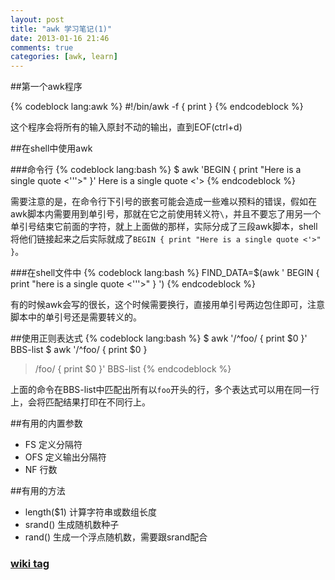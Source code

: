 ```yaml
---
layout: post
title: "awk 学习笔记(1)"
date: 2013-01-16 21:46
comments: true
categories: [awk, learn]
---
```


##第一个awk程序
 
{% codeblock lang:awk %}
#!/bin/awk -f
{
    print
}
{% endcodeblock %}

这个程序会将所有的输入原封不动的输出，直到EOF(ctrl+d)

##在shell中使用awk

###命令行
{% codeblock lang:bash %}
$ awk 'BEGIN { print "Here is a single quote <'\''>" }'
Here is a single quote <'>
{% endcodeblock %}

需要注意的是，在命令行下引号的嵌套可能会造成一些难以预料的错误，假如在awk脚本内需要用到单引号，那就在它之前使用转义符`\`，并且不要忘了用另一个单引号结束它前面的字符，就上上面做的那样，实际分成了三段awk脚本，shell将他们链接起来之后实际就成了`BEGIN { print "Here is a single quote <'>" }`。

###在shell文件中
{% codeblock lang:bash %}
FIND_DATA=$(awk '
BEGIN {
    print "here is a single quote <'\''>"
}
')
{% endcodeblock %}

有的时候awk会写的很长，这个时候需要换行，直接用单引号两边包住即可，注意脚本中的单引号还是需要转义的。

##使用正则表达式
{% codeblock lang:bash %}
$ awk '/^foo/ { print $0 }' BBS-list
$ awk '/^foo/ { print $0 }
> /foo/ { print $0 }' BBS-list
{% endcodeblock %}

上面的命令在BBS-list中匹配出所有以`foo`开头的行，多个表达式可以用在同一行上，会将匹配结果打印在不同行上。

##有用的内置参数
* FS    定义分隔符
* OFS   定义输出分隔符
* NF    行数

##有用的方法
* length($1)    计算字符串或数组长度
* srand()       生成随机数种子
* rand()        生成一个浮点随机数，需要跟srand配合

### [wiki tag](http://www.gnu.org/software/gawk/manual/gawk.html#Statements_002fLines)